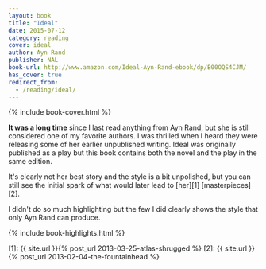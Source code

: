 ```yaml
---
layout: book
title: "Ideal"
date: 2015-07-12
category: reading
cover: ideal
author: Ayn Rand
publisher: NAL
book-url: http://www.amazon.com/Ideal-Ayn-Rand-ebook/dp/B00OQS4CJM/
has_cover: true
redirect_from:
  - /reading/ideal/
---
```

{% include book-cover.html %}

**It was a long time** since I last read anything from Ayn Rand, but she is still considered one of my favorite authors. I was thrilled when I heard they were releasing some of her earlier unpublished writing. Ideal was originally published as a play but this book contains both the novel and the play in the same edition.

It's clearly not her best story and the style is a bit unpolished, but you can still see the initial spark of what would later lead to [her][1] [masterpieces][2].

I didn't do so much highlighting but the few I did clearly shows the style that only Ayn Rand can produce.

{% include book-highlights.html %}

[1]: {{ site.url }}{% post_url 2013-03-25-atlas-shrugged %}
[2]: {{ site.url }}{% post_url 2013-02-04-the-fountainhead %}
